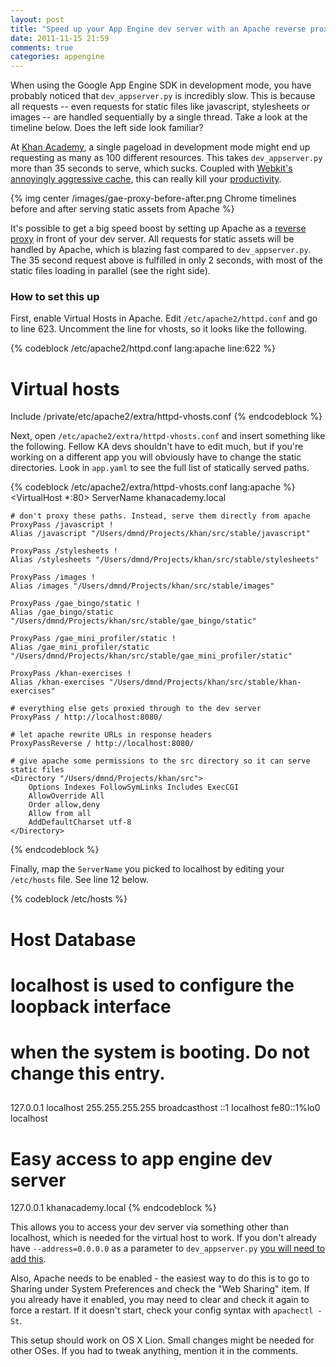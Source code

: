```yaml
---
layout: post
title: "Speed up your App Engine dev server with an Apache reverse proxy"
date: 2011-11-15 21:59
comments: true
categories: appengine
---
```


When using the Google App Engine SDK in development mode, you have probably noticed that `dev_appserver.py` is incredibly slow. This is because all requests -- even requests for static files like javascript, stylesheets or images -- are handled sequentially by a single thread. Take a look at the timeline below. Does the left side look familiar?

At [Khan Academy](http://www.khanacademy.org), a single pageload in development mode might end up requesting as many as 100 different resources. This takes `dev_appserver.py` more than 35 seconds to serve, which sucks. Coupled with [Webkit's annoyingly aggressive cache](https://bugs.webkit.org/show_bug.cgi?id=30862), this can really kill your [productivity](http://xkcd.com/303/).

{% img center /images/gae-proxy-before-after.png Chrome timelines before and after serving static assets from Apache %}

It's possible to get a big speed boost by setting up Apache as a [reverse proxy](http://en.wikipedia.org/wiki/Reverse_proxy) in front of your dev server. All requests for static assets will be handled by Apache, which is blazing fast compared to `dev_appserver.py`. The 35 second request above is fulfilled in only 2 seconds, with most of the static files loading in parallel (see the right side).

### How to set this up

First, enable Virtual Hosts in Apache. Edit `/etc/apache2/httpd.conf` and go to line 623. Uncomment the line for vhosts, so it looks like the following.

{% codeblock /etc/apache2/httpd.conf lang:apache line:622 %}
# Virtual hosts
Include /private/etc/apache2/extra/httpd-vhosts.conf
{% endcodeblock %}

Next, open `/etc/apache2/extra/httpd-vhosts.conf` and insert something like the following. Fellow KA devs shouldn't have to edit much, but if you're working on a different app you will obviously have to change the static directories. Look in `app.yaml` to see the full list of statically served paths.

{% codeblock /etc/apache2/extra/httpd-vhosts.conf lang:apache %}
<VirtualHost *:80>
    ServerName khanacademy.local

    # don't proxy these paths. Instead, serve them directly from apache
    ProxyPass /javascript !
    Alias /javascript "/Users/dmnd/Projects/khan/src/stable/javascript"

    ProxyPass /stylesheets !
    Alias /stylesheets "/Users/dmnd/Projects/khan/src/stable/stylesheets"

    ProxyPass /images !
    Alias /images "/Users/dmnd/Projects/khan/src/stable/images"

    ProxyPass /gae_bingo/static !
    Alias /gae_bingo/static "/Users/dmnd/Projects/khan/src/stable/gae_bingo/static"

    ProxyPass /gae_mini_profiler/static !
    Alias /gae_mini_profiler/static "/Users/dmnd/Projects/khan/src/stable/gae_mini_profiler/static"

    ProxyPass /khan-exercises !
    Alias /khan-exercises "/Users/dmnd/Projects/khan/src/stable/khan-exercises"

    # everything else gets proxied through to the dev server
    ProxyPass / http://localhost:8080/

    # let apache rewrite URLs in response headers
    ProxyPassReverse / http://localhost:8080/

    # give apache some permissions to the src directory so it can serve static files
    <Directory "/Users/dmnd/Projects/khan/src">
        Options Indexes FollowSymLinks Includes ExecCGI
        AllowOverride All
        Order allow,deny
        Allow from all
        AddDefaultCharset utf-8
    </Directory>
</VirtualHost>
{% endcodeblock %}

Finally, map the `ServerName` you picked to localhost by editing your `/etc/hosts` file. See line 12 below.

{% codeblock /etc/hosts %}
##
# Host Database
#
# localhost is used to configure the loopback interface
# when the system is booting.  Do not change this entry.
##
127.0.0.1   localhost
255.255.255.255 broadcasthost
::1             localhost
fe80::1%lo0 localhost
# Easy access to app engine dev server
127.0.0.1   khanacademy.local
{% endcodeblock %}

This allows you to access your dev server via something other than localhost, which is needed for the virtual host to work. If you don't already have `--address=0.0.0.0` as a parameter to `dev_appserver.py` [you will need to add this](http://code.google.com/appengine/docs/python/tools/devserver.html#Command_Line_Arguments).

Also, Apache needs to be enabled - the easiest way to do this is to go to Sharing under System Preferences and check the "Web Sharing" item. If you already have it enabled, you may need to clear and check it again to force a restart. If it doesn't start, check your config syntax with `apachectl -St`.

This setup should work on OS X Lion. Small changes might be needed for other OSes. If you had to tweak anything, mention it in the comments.

